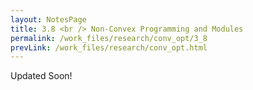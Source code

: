 ```yaml
---
layout: NotesPage
title: 3.8 <br /> Non-Convex Programming and Modules
permalink: /work_files/research/conv_opt/3_8
prevLink: /work_files/research/conv_opt.html
---
```





Updated Soon!